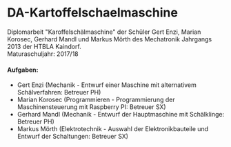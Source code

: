 # DA-Kartoffelschaelmaschine
Diplomarbeit "Karoffelschälmaschine" der Schüler Gert Enzi, Marian Korosec, Gerhard Mandl und Markus Mörth des Mechatronik Jahrgangs 2013 der HTBLA Kaindorf.  
Maturaschuljahr: 2017/18

#### Aufgaben:  
* Gert Enzi (Mechanik - Entwurf einer Maschine mit alternativem Schälverfahren: Betreuer PH)  
* Marian Korosec (Programmieren - Programmierung der Maschinensteuerung mit Raspberry PI: Betreuer SX)  
* Gerhard Mandl (Mechanik - Entwurf der Hauptmaschine mit Schälklinge: Betreuer PH)  
* Markus Mörth (Elektrotechnik - Auswahl der Elektronikbauteile und Entwurf der Schaltungen: Betreuer SX)  

